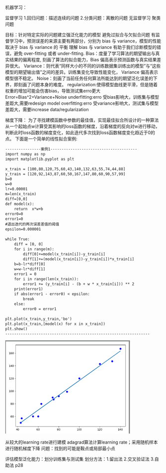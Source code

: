 机器学习：

监督学习
  1.回归问题：描述连续的问题
  2.分类问题：离散的问题
无监督学习
  聚类问题

目标：针对特定实际的问题建立强泛化能力的模型
避免过拟合与欠拟合问题
有监督学习中，预测误差的来源主要有两部分，分别为 bias  与 variance，模型的性能取决于 bias 与 variance 的 平衡
理解 bias 与 variance 有助于我们诊断模型的错误，避免 over-fitting 或者 under-fitting.
Bias：度量了学习算法的期望输出与真实结果的偏离程度, 刻画了算法的拟合能力，Bias 偏高表示预测函数与真实结果差异很大。
Variance：则代表“同样大小的不同的训练数据集训练出的模型”与“这些模型的期望输出值”之间的差异。训练集变化导致性能变化， Variance 偏高表示模型很不稳定。
Noise：刻画了当前任务任何算法所能达到的期望泛化误差的下界，即刻画了问题本身的难度。
regularization:使得模型曲线更平滑，但是随着权重的增加可能会伤害bias，导致测试集erro更大
Error=Bias^2+Variance+Noise
underfitting:erro 受bias影响大，训练集与模型差距大,需要redesign model
overfitting:erro 受variance影响大，测试集与模型差距大，需要increase data/regularization

梯度下降：
为了寻找建模函数中参数的最佳值，实现最佳拟合所设计的一种算法
从一个起始点w计算受其影响的loss函数的梯度，沿着梯度的反向对w进行移动，判断此时loss函数的梯度变化，如此迭代多次找到loss函数梯度变化趋近于0的点。
下面是一个简单的线性拟合案例:
```
----------------案例1---------------------------------------
import numpy as np
import matplotlib.pyplot as plt

x_train = [100,80,120,75,60,43,140,132,63,55,74,44,88]
y_train = [120,92,143,87,60,50,167,147,80,60,90,57,99]
b=0
w=0
lr=0.00001
m=len(x_train)
diff=[0,0]
def model(x):
    return  x*w+b
error0=0
error1=0
#退出迭代的两次误差差值的阈值
epsilon=0.000001

while True:
    diff = [0, 0]
    for i in range(m):
        diff[0]+=model(x_train[i])-y_train[i]
        diff[1]+=(model(x_train[i])-y_train[i])*x_train[i]
    b=b-lr*diff[0]
    w=w-lr*diff[1]
    error1 = 0
    for i in range(len(x_train)):
        error1 += (y_train[i] - (b + w * x_train[i])) ** 2
    print(error1)
    if abs(error1 - error0) < epsilon:
        break
    else:
        error0 = error1

plt.plot(x_train,y_train,'bo')
plt.plot(x_train,[model(x) for x in x_train])
plt.show()
-----------------------------------------------------------------
```
![result](https://github.com/YeBug/read/blob/master/1537026574.jpg)

从较大的learning rate进行建模
adagrad算法计算learning rate；采用随机样本进行随机梯度下降
问题：找到的可能是鞍点或局部最小点

评估模型泛化能力：划分训练集与测试集
划分方法：1.留出法  2.交叉验证法 3.自助法
p28
